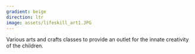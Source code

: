 ```yaml
---
gradient: beige
direction: ltr
image: assets/lifeskill_art1.JPG
---
```

Various arts and crafts classes to provide an outlet for the innate creativity of the children.